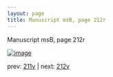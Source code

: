 ```yaml
---
layout: page
title: Manuscript msB, page 212r
---
```


Manuscript msB, page 212r

[![image](http://www.homermultitext.org/iipsrv?OBJ=IIP,1.0&FIF=/project/homer/pyramidal/deepzoom/hmt/vbbifolio/pending/vb_211v_212r.tif&WID=100&CVT=JPEG)](http://www.homermultitext.org/ict2/?urn=urn:cite2:hmt:vbbifolio.pending:vb_211v_212r)

prev:  [211v](../211v) | next:  [212v](../212v)

